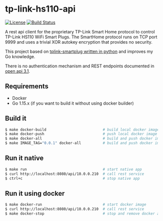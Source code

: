 # tp-link-hs110-api

[![License](https://img.shields.io/badge/License-Apache%202.0-blue.svg)](https://opensource.org/licenses/Apache-2.0)
[![Build Status](https://travis-ci.com/larmic/tp-link-hs110-api.svg?branch=master)](https://travis-ci.com/larmic/tp-link-hs110-api)

A rest api client for the proprietary TP-Link Smart Home protocol to control TP-Link HS110 WiFi Smart Plugs. 
The SmartHome protocol runs on TCP port 9999 and uses a trivial XOR autokey encryption that provides no security.

This project based on [tplink-smartplug written in python](https://github.com/softScheck/tplink-smartplug) and 
improves my Go knowledge.

There is no authentication mechanism and REST endpoints documented in [open api 3.1](open-api-3.yaml).

## Requirements

* Docker 
* Go 1.15.x (if you want to build it without using docker builder)

## Build it

```sh 
$ make docker-build                          # build local docker image
$ make docker-push                           # push local docker image to hub.docker.com
$ make docker-all                            # build and push docker image to hub.docker.com
$ make IMAGE_TAG="0.0.1" docker-all          # build and push docker image with specific version
```

## Run it native

```sh 
$ make run                                   # start native app 
$ curl http://localhost:8080/api/10.0.0.210  # call rest service
$ ctrl+c                                     # stop native app
```

## Run it using docker

```sh 
$ make docker-run                            # start docker image 
$ curl http://localhost:8080/api/10.0.0.210  # call rest service
$ make docker-stop                           # stop and remove docker app
```